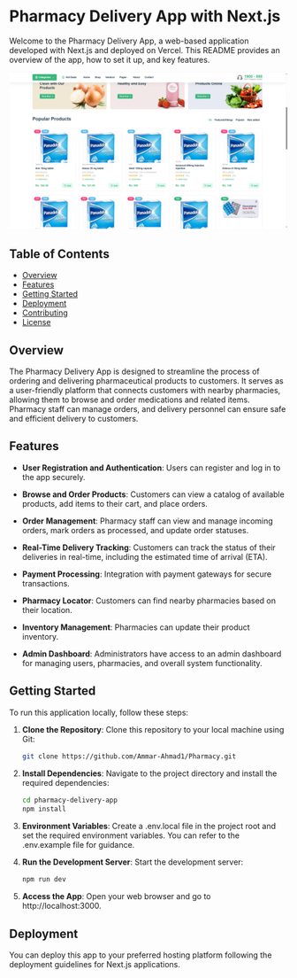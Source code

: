 # Pharmacy Delivery App with Next.js

Welcome to the Pharmacy Delivery App, a web-based application developed with Next.js and deployed on Vercel. This README provides an overview of the app, how to set it up, and key features.

![Pharmacy Delivery App Screenshot](app-screenshot.png)

## Table of Contents

- [Overview](#overview)
- [Features](#features)
- [Getting Started](#getting-started)
- [Deployment](#deployment)
- [Contributing](#contributing)
- [License](#license)

## Overview

The Pharmacy Delivery App is designed to streamline the process of ordering and delivering pharmaceutical products to customers. It serves as a user-friendly platform that connects customers with nearby pharmacies, allowing them to browse and order medications and related items. Pharmacy staff can manage orders, and delivery personnel can ensure safe and efficient delivery to customers.

## Features

- **User Registration and Authentication**: Users can register and log in to the app securely.

- **Browse and Order Products**: Customers can view a catalog of available products, add items to their cart, and place orders.

- **Order Management**: Pharmacy staff can view and manage incoming orders, mark orders as processed, and update order statuses.

- **Real-Time Delivery Tracking**: Customers can track the status of their deliveries in real-time, including the estimated time of arrival (ETA).

- **Payment Processing**: Integration with payment gateways for secure transactions.

- **Pharmacy Locator**: Customers can find nearby pharmacies based on their location.

- **Inventory Management**: Pharmacies can update their product inventory.

- **Admin Dashboard**: Administrators have access to an admin dashboard for managing users, pharmacies, and overall system functionality.

## Getting Started

To run this application locally, follow these steps:

1. **Clone the Repository**: Clone this repository to your local machine using Git:

   ```bash
   git clone https://github.com/Ammar-Ahmad1/Pharmacy.git

2. **Install Dependencies**: Navigate to the project directory and install the required dependencies:

    ```bash
    cd pharmacy-delivery-app
    npm install

3. **Environment Variables**: Create a .env.local file in the project root and set the required environment variables. You can refer to the .env.example file for guidance.

4. **Run the Development Server**: Start the development server:
    ```bash
    npm run dev

5. **Access the App**: Open your web browser and go to http://localhost:3000.



## Deployment

You can deploy this app to your preferred hosting platform following the deployment guidelines for Next.js applications.
